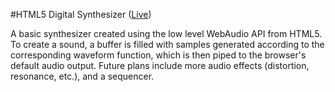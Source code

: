 #HTML5 Digital Synthesizer ([Live](http://www.mgukowsky.com/browser_synth))

A basic synthesizer created using the low level WebAudio API from HTML5. To create a sound, a buffer is filled with samples generated according to the corresponding waveform function, which is then piped to the browser's default audio output. Future plans include more audio effects (distortion, resonance, etc.), and a sequencer. 